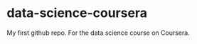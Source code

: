 data-science-coursera
=====================

My first github repo. For the data science course on Coursera.
